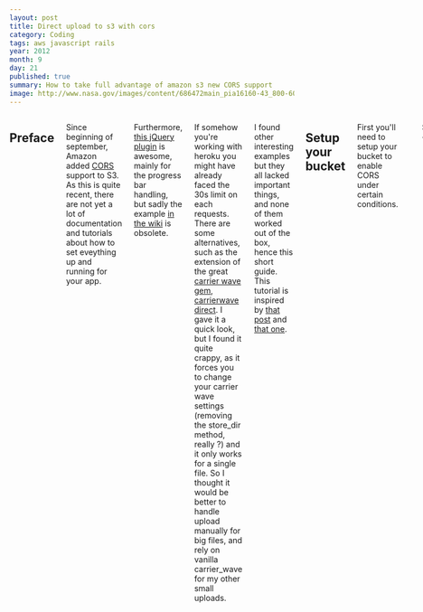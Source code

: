 ```yaml
---
layout: post
title: Direct upload to s3 with cors
category: Coding
tags: aws javascript rails
year: 2012
month: 9
day: 21
published: true
summary: How to take full advantage of amazon s3 new CORS support
image: http://www.nasa.gov/images/content/686472main_pia16160-43_800-600.jpg
---
```


<div class="row">
	<div class="span9 columns">
	  <h2>Preface</h2>
	  <p>Since beginning of september, Amazon added <a href="http://www.w3.org/TR/cors/">CORS</a> support to S3. As this is quite recent, there are not yet a lot of documentation and tutorials about how to set eveything up and running for your app.</p>
	  <p>Furthermore, <a href="http://blueimp.github.com/jQuery-File-Upload/">this jQuery plugin</a> is awesome, mainly for the progress bar handling, but sadly the example <a href="https://github.com/blueimp/jQuery-File-Upload/wiki/Upload-directly-to-S3">in the wiki</a> is obsolete.</p>
    <p>If somehow you're working with heroku you might have already faced the 30s limit on each requests. There are some alternatives, such as the extension of the great <a href="https://github.com/jnicklas/carrierwave">carrier wave gem</a>, <a href="https://github.com/dwilkie/carrierwave_direct">carrierwave direct</a>. I gave it a quick look, but I found it quite crappy, as it forces you to change your carrier wave settings (removing the store_dir method, really ?) and it only works for a single file. So I thought it would be better to handle upload manually for big files, and rely on vanilla carrier_wave for my other small uploads.</p>
	  <p>I found other interesting examples but they all lacked important things, and none of them worked out of the box, hence this short guide. This tutorial is inspired by <a href="http://highgroove.com/articles/2012/09/11/upload-directly-to-Amazon-s3-with-support-for-cors.html">that post</a> and <a href="http://www.ioncannon.net/programming/1539/direct-browser-uploading-amazon-s3-cors-fileapi-xhr2-and-signed-puts/">that one</a>.</p>
		<h2>Setup your bucket</h2>
		<p>First you'll need to setup your bucket to enable CORS under certain conditions.</p>

    {% highlight xml %}
    <CORSConfiguration>
      <CORSRule>
        <AllowedOrigin>*</AllowedOrigin>
        <AllowedMethod>GET</AllowedMethod>
        <AllowedMethod>POST</AllowedMethod>
        <AllowedMethod>PUT</AllowedMethod>
        <AllowedHeader>*</AllowedHeader>
      </CORSRule>
    </CORSConfiguration>
    {% endhighlight %}
    <p>Of course those settings are only for development purpose, you'll probably want to restrict the Allowed Origin rule to your domain only. <a href="http://docs.amazonwebservices.com/AmazonS3/latest/dev/cors.html">Documentation</a> about those settings is quite good.</p>

		<h2>Setup your server</h2>
		<p>In order to send your files to s3, you have to include a set of options as described <a href="http://aws.amazon.com/articles/1434">in the official doc here</a> and <a href="">there</a></p>
		<p>One solution would be to directly write the content of all those variables in the form, so it's ready to be submitted, but I believe that most of those value should not be written in the DOM. So we'll create a new route we'll use to fetch those data.</p>
    <p>This example is written with Rails, but writing the same for another framework should be really simple</p>
    {% highlight ruby %}
    MyApp::Application.routes.draw do
      resources :signed_url, only: :index
    end
    {% endhighlight %}

    <p>Now that we have our new route, let's create the controller which will send back our data to the s3 form</p>

    {% highlight ruby %}
    class SignedUrlsController < ApplicationController
      def index
        render json: {
          policy: s3_upload_policy_document,
          signature: s3_upload_signature,
          key: "uploads/#{SecureRandom.uuid}/#{params[:doc][:title]}",
          success_action_redirect: "/"
        }
      end

      private

      # generate the policy document that amazon is expecting.
      def s3_upload_policy_document
        Base64.encode64(
          {
            expiration: 30.minutes.from_now.utc.strftime('%Y-%m-%dT%H:%M:%S.000Z'),
            conditions: [
              { bucket: ENV['S3_BUCKET'] },
              { acl: 'public-read' },
              ["starts-with", "$key", "uploads/"],
              { success_action_status: '201' }
            ]
          }.to_json
        ).gsub(/\n|\r/, '')
      end

      # sign our request by Base64 encoding the policy document.
      def s3_upload_signature
        Base64.encode64(
          OpenSSL::HMAC.digest(
            OpenSSL::Digest::Digest.new('sha1'),
            ENV['AWS_SECRET_KEY_ID'],
            s3_upload_policy_document
          )
        ).gsub(/\n/, '')
      end
    end
    {% endhighlight %}
    <p>The policy and signature method are stolen from the linked blog posts above with one exception, I had to include the "starts-width" constraint, otherwise s3 was yelling 403 to me.</p>
    <p>Everything else is quite straight forward, there's just a small detail to consider if you set the acl to 'private', but more on that later.</p>
    <p>One last detail, the key value is actually the path of your file on your bucket, so set it to whatever you want but be sure it matches the constraint you set in the policy. Here we're using <code>params[:doc][:file]</code> to read the name of the file we're about to upload. We'll see more about that when setting the javascript.</p>
    <p>That's basically everything we have to do on the server side</p>

		<h2>Add the jQueryFileUpload files</h2>
		<p>Next you'll have to add the <a href="http://blueimp.github.com/jQuery-File-Upload/">jQueryFileUpload</a> files. The plugins ships with a lof of files, but I found most of them useless, so here is the list
		<ul>
      <li><code>vendor/jquery.ui.widget</code></li>
      <li><code>jquery.fileupload</code></li>
		</ul>
		</p>

		<h2>Setup the javascript client side</h2>
    <p>Now let's setup jQueryFileUpload to send the correct data to s3</p>
    <p>Based on what we did on the server, the workflow will be composed of 2 requests, first, it's going to fetch the needed data from our server, then send everything to s3.</p>

    <p>Here is the form I'm using, the order of parameter is important.</p>

    {% highlight haml %}
     %form(action="https://ENV['S3_BUCKET'].s3.amazonaws.com" method="post" enctype="multipart/form-data" class='direct-upload')
        %input{type: :hidden, name: :key}
        %input{type: :hidden, name: "AWSAccessKeyId", value: ENV['AWS_ACCESS_KEY_ID']}
        %input{type: :hidden, name: :acl, value: 'public-read'}
        %input{type: :hidden, name: :policy}
        %input{type: :hidden, name: :signature}
        %input{type: :hidden, name: :success_action_status, value: "201"}

        %input{type: :file, name: :file }
        - # You can recognize some bootstrap markup here :)
        .progress.progress-striped.active
          .bar
    {% endhighlight %}

    {% highlight javascript %}
$(function() {

  $('.direct-upload').each(function() {

    var form = $(this)

    $(this).fileupload({
      url: form.attr('action'),
      type: 'POST',
      autoUpload: true,
      dataType: 'xml', // This is really important as s3 gives us back the url of the file in a XML document
      add: function (event, data) {
        $.ajax({
          url: "/signed_urls",
          type: 'GET',
          dataType: 'json',
          data: {doc: {title: data.files[0].name}}, // send the file name to the server so it can generate the key param
          async: false,
          success: function(data) {
            // Now that we have our data, we update the form so it contains all
            // the needed data to sign the request
            form.find('input[name=key]').val(data.key)
            form.find('input[name=policy]').val(data.policy)
            form.find('input[name=signature]').val(data.signature)
          }
        })
        data.submit();
      },
      send: function(e, data) {
        $('.progress').fadeIn();
      },
      progress: function(e, data){
        // This is what makes everything really cool, thanks to that callback
        // you can now update the progress bar based on the upload progress
        var percent = Math.round((e.loaded / e.total) * 100)
        $('.bar').css('width', percent + '%')
      },
      fail: function(e, data) {
        console.log('fail')
      },
      success: function(data) {
        // Here we get the file url on s3 in an xml doc
        var url = $(data).find('Location').text()

        $('#real_file_url').val(url) // Update the real input in the other form
      },
      done: function (event, data) {
        $('.progress').fadeOut(300, function() {
          $('.bar').css('width', 0)
        })
      },
    })
  })
})
    {% endhighlight %}

    <p>So quick explanation about what's going on here : </p>
    <p>The <code>add</code> callback allows us to fetch the missing data before the upload. Once we have the data, we simply insert them in the form</p>
    <p>The <code>send</code> and <code>done</code> callbacks are only used for UX purpose, they show and hide the progress bar when needed. The real magic is the <code>progress</code> callback as it gives you the current progress of the upload in the event argument.</p>
    <p>In my example, this form sits next to a 'real' rails form which is used to save an object which has amongst its attributes a file_url, linked to the "big file" we just uploaded. So once the upload is done I fill the 'real' field so my object is correctly created with the good url without having to handle extra things. After submitting the real form my object is saved with the URL of the file uploaded on S3.</p>
    <p>If you're uploading public files, you're good to go, everything's perfect. But if you're uploading private file (this is set with the acl params), you still have a last thing to handle.</p>
    <p>Indeed the url itself is not enough, if you try accessing it, you'll face some ugly xml <a href="https://s3-eu-west-1.amazonaws.com/lpdc/glyphicons_003_user.png">like that</a>.
    The solution I used was to use the <a href="http://amazon.rubyforge.org/">aws gem</a> which provides a great method : <a href="http://amazon.rubyforge.org/doc/classes/AWS/S3/S3Object.html">AWS::S3Object#url_for</a>. With that method, you can get an authorized url for the desired duration with your bucket name and the key (the path of your file in the bucket) of your file</p>
    <p>So my custom url accessor looked something like this : </p>

    {% highlight ruby %}
  def url
    parent_url = super
    # If the url is nil, there's no need to look in the bucket for it
    return nil if parent_url.nil?

    # This will give you the last part of the URL, the 'key' params you need
    # but it's URL encoded, so you'll need to decode it
    object_key = parent_url.split(/\//).last
    AWS::S3::S3Object.url_for(
      CGI::unescape(object_key),
      ENV['S3_BUCKET'],
      use_ssl: true)
  end
    {% endhighlight %}
    <p>This involves some weird handling with the <code>CGI::unescape</code>, and there's probably a better way to achieve this, but this is one way to do it, and it works fine.</p>
	<h2>Live example</h2>
  <p>I'll set up a live example running on heroku, on which you'll be able to upload files in more than 30s coming soon </p>
  coming soon

  	<h2>EDIT</h2>
  	<p>I changed every access to AWS variables (BUCKET, SECRET_KEY and ACCESS_KEY) by using environment variables.
  	By doing so you don't have to put the variables directly in your files, but you just have to set correctly the variables :</p>

	{% highlight ruby %}
  export S3_BUCKET=<YOUR BUCKET>
  export AWS_ACCESS_KEY_ID=<YOUR KEY>
  export AWS_SECRET_KEY_ID=<YOUR SECRET KEY>
	{% endhighlight %}

	<p>When deploying on heroku you just have to set the variables with </p>

	{% highlight ruby %}
  heroku config:add AWS_ACCESS_KEY_ID=<YOUR KEY> --app <YOUR APP>
  ...
	{% endhighlight %}

	</div>
</div>

<div class="row">
	<div class="span9 column">
			<p class="pull-right">{% if page.previous.url %} <a href="{{page.previous.url}}" title="Previous Post: {{page.previous.title}}"><i class="icon-chevron-left"></i></a> 	{% endif %}   {% if page.next.url %} 	<a href="{{page.next.url}}" title="Next Post: {{page.next.title}}"><i class="icon-chevron-right"></i></a> 	{% endif %} </p>
	</div>
</div>

<div class="row">
    <div class="span9 columns">
		<h2>Comments Section</h2>
	    <p>Feel free to comment on the post but keep it clean and on topic.</p>
		<div id="disqus_thread"></div>
		<script type="text/javascript">
			/* * * CONFIGURATION VARIABLES: EDIT BEFORE PASTING INTO YOUR WEBPAGE * * */
			var disqus_shortname = 'githubpagepjambet'; // required: replace example with your forum shortname
			var disqus_identifier = '{{ page.url }}';
			var disqus_url = 'http://pjambet.github.com{{ page.url }}';

			/* * * DON'T EDIT BELOW THIS LINE * * */
			(function() {
				var dsq = document.createElement('script'); dsq.type = 'text/javascript'; dsq.async = true;
				dsq.src = 'http://' + disqus_shortname + '.disqus.com/embed.js';
				(document.getElementsByTagName('head')[0] || document.getElementsByTagName('body')[0]).appendChild(dsq);
			})();
		</script>
		<noscript>Please enable JavaScript to view the <a href="http://disqus.com/?ref_noscript">comments powered by Disqus.</a></noscript>
		<a href="http://disqus.com" class="dsq-brlink">blog comments powered by <span class="logo-disqus">Disqus</span></a>
	</div>
</div>

<!-- Twitter -->
<script>!function(d,s,id){var js,fjs=d.getElementsByTagName(s)[0];if(!d.getElementById(id)){js=d.createElement(s);js.id=id;js.src="//platform.twitter.com/widgets.js";fjs.parentNode.insertBefore(js,fjs);}}(document,"script","twitter-wjs");</script>

<!-- Google + -->
<script type="text/javascript">
  (function() {
    var po = document.createElement('script'); po.type = 'text/javascript'; po.async = true;
    po.src = 'https://apis.google.com/js/plusone.js';
    var s = document.getElementsByTagName('script')[0]; s.parentNode.insertBefore(po, s);
  })();
</script>
